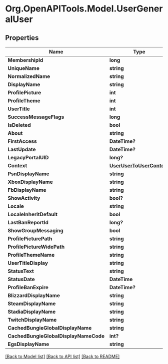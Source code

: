 # Org.OpenAPITools.Model.UserGeneralUser

## Properties

Name | Type | Description | Notes
------------ | ------------- | ------------- | -------------
**MembershipId** | **long** |  | [optional] 
**UniqueName** | **string** |  | [optional] 
**NormalizedName** | **string** |  | [optional] 
**DisplayName** | **string** |  | [optional] 
**ProfilePicture** | **int** |  | [optional] 
**ProfileTheme** | **int** |  | [optional] 
**UserTitle** | **int** |  | [optional] 
**SuccessMessageFlags** | **long** |  | [optional] 
**IsDeleted** | **bool** |  | [optional] 
**About** | **string** |  | [optional] 
**FirstAccess** | **DateTime?** |  | [optional] 
**LastUpdate** | **DateTime?** |  | [optional] 
**LegacyPortalUID** | **long?** |  | [optional] 
**Context** | [**UserUserToUserContext**](UserUserToUserContext.md) |  | [optional] 
**PsnDisplayName** | **string** |  | [optional] 
**XboxDisplayName** | **string** |  | [optional] 
**FbDisplayName** | **string** |  | [optional] 
**ShowActivity** | **bool?** |  | [optional] 
**Locale** | **string** |  | [optional] 
**LocaleInheritDefault** | **bool** |  | [optional] 
**LastBanReportId** | **long?** |  | [optional] 
**ShowGroupMessaging** | **bool** |  | [optional] 
**ProfilePicturePath** | **string** |  | [optional] 
**ProfilePictureWidePath** | **string** |  | [optional] 
**ProfileThemeName** | **string** |  | [optional] 
**UserTitleDisplay** | **string** |  | [optional] 
**StatusText** | **string** |  | [optional] 
**StatusDate** | **DateTime** |  | [optional] 
**ProfileBanExpire** | **DateTime?** |  | [optional] 
**BlizzardDisplayName** | **string** |  | [optional] 
**SteamDisplayName** | **string** |  | [optional] 
**StadiaDisplayName** | **string** |  | [optional] 
**TwitchDisplayName** | **string** |  | [optional] 
**CachedBungieGlobalDisplayName** | **string** |  | [optional] 
**CachedBungieGlobalDisplayNameCode** | **int?** |  | [optional] 
**EgsDisplayName** | **string** |  | [optional] 

[[Back to Model list]](../README.md#documentation-for-models) [[Back to API list]](../README.md#documentation-for-api-endpoints) [[Back to README]](../README.md)

